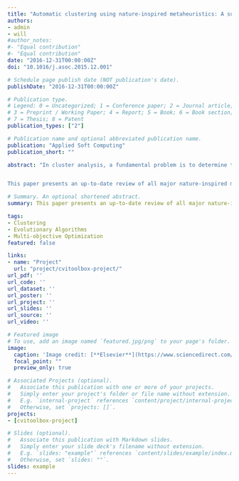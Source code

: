 ```yaml
---
title: "Automatic clustering using nature-inspired metaheuristics: A survey"
authors:
- admin
- will
#author_notes:
#- "Equal contribution"
#- "Equal contribution"
date: "2016-12-31T00:00:00Z"
doi: "10.1016/j.asoc.2015.12.001"

# Schedule page publish date (NOT publication's date).
publishDate: "2016-12-31T00:00:00Z"

# Publication type.
# Legend: 0 = Uncategorized; 1 = Conference paper; 2 = Journal article;
# 3 = Preprint / Working Paper; 4 = Report; 5 = Book; 6 = Book section;
# 7 = Thesis; 8 = Patent
publication_types: ["2"]

# Publication name and optional abbreviated publication name.
publication: "Applied Soft Computing"
publication_short: ""

abstract: "In cluster analysis, a fundamental problem is to determine the best estimate of the number of clusters; this is known as the automatic clustering problem. Because of lack of prior domain knowledge, it is difficult to choose an appropriate number of clusters, especially when the data have many dimensions, when clusters differ widely in shape, size, and density, and when overlapping exists among groups. In the late 1990s, the automatic clustering problem gave rise to a new era in cluster analysis with the application of nature-inspired metaheuristics. Since then, researchers have developed several new algorithms in this field. 


This paper presents an up-to-date review of all major nature-inspired metaheuristic algorithms used thus far for automatic clustering. Also, the main components involved during the formulation of metaheuristics for automatic clustering are presented, such as encoding schemes, validity indices, and proximity measures. A total of 65 automatic clustering approaches are reviewed, which are based on single-solution, single-objective, and multiobjective metaheuristics, whose usage percentages are 3%, 69%, and 28%, respectively. Single-objective clustering algorithms are adequate to efficiently group linearly separable clusters. However, a strong tendency in using multiobjective algorithms is found nowadays to address non-linearly separable problems. Finally, a discussion and some emerging research directions are presented."

# Summary. An optional shortened abstract.
summary: This paper presents an up-to-date review of all major nature-inspired metaheuristic algorithms used thus far for automatic clustering.

tags:
- Clustering
- Evolutionary Algorithms
- Multi-objective Optimization
featured: false

links:
- name: "Project"
  url: "project/cvitoolbox-project/"
url_pdf: ''
url_code: ''
url_dataset: ''
url_poster: ''
url_project: ''
url_slides: ''
url_source: ''
url_video: ''

# Featured image
# To use, add an image named `featured.jpg/png` to your page's folder. 
image:
  caption: 'Image credit: [**Elsevier**](https://www.sciencedirect.com/science/article/abs/pii/S1568494615007772)'
  focal_point: ""
  preview_only: true

# Associated Projects (optional).
#   Associate this publication with one or more of your projects.
#   Simply enter your project's folder or file name without extension.
#   E.g. `internal-project` references `content/project/internal-project/index.md`.
#   Otherwise, set `projects: []`.
projects:
- [cvitoolbox-project]

# Slides (optional).
#   Associate this publication with Markdown slides.
#   Simply enter your slide deck's filename without extension.
#   E.g. `slides: "example"` references `content/slides/example/index.md`.
#   Otherwise, set `slides: ""`.
slides: example
---
```

<!---
{{% alert note %}}
Click the *Cite* button above to demo the feature to enable visitors to import publication metadata into their reference management software.
{{% /alert %}}

{{% alert note %}}
Click the *Slides* button above to demo Academic's Markdown slides feature.
{{% /alert %}}

Supplementary notes can be added here, including [code and math](https://sourcethemes.com/academic/docs/writing-markdown-latex/).

-->